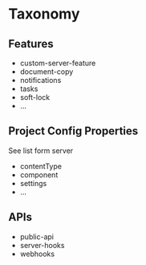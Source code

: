 # Taxonomy

## Features

- custom-server-feature
- document-copy
- notifications
- tasks
- soft-lock
- ...

## Project Config Properties

See list form server

- contentType
- component
- settings
- ...

## APIs

- public-api
- server-hooks
- webhooks
